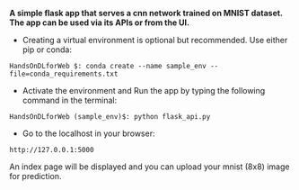 **A simple flask app that serves a cnn network trained on MNIST dataset.
The app can be used via its APIs or from the UI.**

- Creating a virtual environment is optional but recommended. Use either pip or conda:
```
HandsOnDLforWeb $: conda create --name sample_env --file=conda_requirements.txt 
```
- Activate the environment and Run the app by typing the following command in the terminal:

```
HandsOnDLforWeb (sample_env)$: python flask_api.py
```
- Go to the localhost in your browser:
```
http://127.0.0.1:5000
```

An index page will be displayed and you can upload your mnist (8x8) image for prediction.



